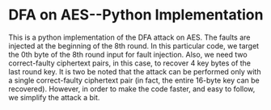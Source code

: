 # DFA on AES--Python Implementation
This is a python implementation of the DFA attack on AES. The faults are injected at the beginning of the 8th round. 
In this particular code, we target the 0th byte of the 8th round input for fault injection. Also, we need two correct-faulty ciphertext pairs, in this case, to recover 4 key bytes of the last round key. It is two be noted that the attack can be performed only with a 
single correct-faulty ciphertext pair (in fact, the entire 16-byte key can be recovered). However, in order to make the code faster, and easy
to follow, we simplify the attack a bit.

